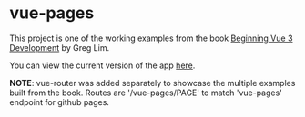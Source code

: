 # vue-pages

This project is one of the working examples from the book [Beginning Vue 3 Development](https://www.amazon.com/Beginning-Vue-Development-Vue-js-development/dp/B0BM3PQD36) by Greg Lim.

You can view the current version of the app [here](https://meutband.github.io/vue-pages/).

**NOTE**: vue-router was added separately to showcase the multiple examples built from the book. Routes are '/vue-pages/PAGE' to match 'vue-pages' endpoint for github pages.
